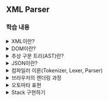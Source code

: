 ## XML Parser

### 학습 내용
<details>
<summary>
XML이란?
</summary>

Extensible Markup Language는 공유 가능한 방식으로 데이터를 정의하고 저장하는 언어. 
Markup Language의 예로는 대표적으로 HTML이 있다.

HTML은 이미 약속된 태그들만 사용 가능하다. 그러나 XML은 임의로 생성하여 사용할 수 있다.
이를 통해서 정보들을 태그로 마크하여 필요한 내용을 함께 저장할 수 있다는 장점이 있다.

- 텍스트 기반, 간결한 데이터 형
- 마크업 언어가 아닌 마크업 언어를 정의하기 위한 언어이다.
- 자신의 어플리케이션에 적합하게 작성 가능
</details>

<details>
<summary>
DOM이란?
</summary>

DOM(Document Object Model)은 XML이나 HTML 문서에 접근하기 위한 API로 W3C 표준 권고안이다.
DOM은 문서 내의 모든 요소를 정의하고, 해당 요소에 접근하는 방법까지 정의한다.

W3C DOM 표준의 3가지 구분
- Core DOM : 모든 문서 타입을 위한 DOM 모델
- HTML DOM : HTML 문서를 위한 DOM 모델
- XML DOM : XML 문서를 위한 DOM 모델

</details>

<details>
<summary>
추상 구문 트리(AST)란?
</summary>

AST는 프로그래밍 언어로 작성된 소스 코드의 추상 구문 구조의 트리이며, 이 트리의 각 노드는 소스코드에서 발생되는 구조를 나타낸다.
쉽게 말하면, 우리가 작성한 소스코드를 문법에 맞게 노드들로 쪼개서 만든 트리이다.
- 추상인 이유?
추상적인 형태이기 때문이 아닌, 코드에 필연적으로 포함되는 괄호, 기타 부호와 같은 코딩 구문을 포함하므로 추상이라고 한다.

컴파일러가 필요한 프로그래밍 언어에서 컴파일 단계 중 구문 분석(Syntax Analyzing) 단계의 결과물.

- JS의 예시
자바 스크립트 코드 - Abstract Syntax Tree - 인터프리터 - 바이트 코드

자바 스크립트 코드를 Scanner(Lexer)를 통해 token 단위로 분리되며,
parser(Syntax Analyzer)를 거쳐 구문을 확인해보고 AST로 변환된다.
</details>

<details>
<summary>
JSON이란?
</summary>

Javascript Object Notation, 자바스크립트 객체 표기법

- 자바스크립트 객체 표기법으로부터 파생된 경량화된 파일 형식, 복잡한 파일 형식보다 파일 교환에 유리하다. 
</details>
<details>
<summary>
컴파일러 이론(Tokenizer, Lexer, Parser)
</summary>

#### 토크나이저
어떤 구문에서 의미있는 요소들을 토큰으로 쪼개는 역할을 한다.
토큰이란, 어휘 분석의 단위를 의미하는 컴퓨터 용어로 일반적으로 의미있는 단위로 지정된다.

- 토큰 종류
  - identifier : 식별자
  - keyword : 예약어
  - separator : 글자를 구분하는 문자
  - operator : 연산을 위한 심볼
  - literal : 숫자, 논리, 문자
  - comment : 줄, 블록 주

#### 렉서
분해된 토큰의 의미를 분석하는 역할, 토크나이저와 렉서의 역할을 합하여
Lexical Analyze라고 한다. 의미있는 조각을 검출하여 토큰을 생성하는 것이다.
토큰 단위로 생성된 데이터를 parser에게 넘겨준다.

#### 파서
  - 파싱(구문 분석)은 프로그래밍 언어의 문법에 맞게 작성된 텍스트 문서를 읽어 들여 실행하기 위해 텍스트 문서의 문자열을 토큰으로 분해(어휘 분석), 의미와 구조를 반영해 트리 구조의 자료구조인 파스 트리를 생성하는 일련의 과정.
  - 데이터를 구조적으로 바꾸는 과정에서 데이터가 올바른지 검증하는 역할도 수행한다.
  - 일반적으로 파싱이 완료된 후에는 파스 트리를 기반으로 중간 언어인 바이트 코드를 생성하고 실행한다.
</details>


<details>
<summary>브라우저의 렌더링 과정</summary>

위의 개념들을 결합해서 브라우저가 어떻게 렌더링을 수행하는지 알아보자.
![img](https://velog.velcdn.com/images%2Fhang_kem_0531%2Fpost%2Fee083565-ee8f-46c3-a8d1-1e78f65e70b5%2Fimage.png)
1. 브라우저는 HTML, CSS, JS 등 렌더링에 필요한 리소스를 요청하고 서버로부터 응답을 받는다.
2. 브라우저 렌더링 엔진은 서버로부터 응답된 HTML과 CSS를 파싱하여 DOM(HTML), CSSOM(CSS)를 생성하고 결합하여 렌더 트리를 생성한다.
3. 브라우저의 JS 엔진은 서버로부터 응답된 JS 코드를 파싱하여 AST를 생성, 바이트코드로 변환하여 실행한다.
  - 이 때, DOM API를 통해 DOM, CSSOM을 변경할 수 있다. 변경된 DOM, CSSOM은 렌더 트리로 결합된다.
4. 렌더 트리를 기반으로 HTML 레이아웃을 계산하고 화면에 페인팅한다.

https://velog.io/@hang_kem_0531/TIL-%EB%AA%A8%EB%8D%98-%EC%9E%90%EB%B0%94%EC%8A%A4%ED%81%AC%EB%A6%BD%ED%8A%B8-Deep-Dive-%EB%B8%8C%EB%9D%BC%EC%9A%B0%EC%A0%80%EC%9D%98-%EB%A0%8C%EB%8D%94%EB%A7%81-%EA%B3%BC%EC%A0%95
</details>

<details>
<summary>
오토마타 표현
</summary>


</details>

<details>
<summary>
Stack 구현하기
</summary>

</details>
